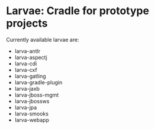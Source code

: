 # Larvae: Cradle for prototype projects

Currently available larvae are:

* larva-antlr
* larva-aspectj
* larva-cdi
* larva-cxf
* larva-gatling
* larva-gradle-plugin
* larva-jaxb
* larva-jboss-mgmt
* larva-jbossws
* larva-jpa
* larva-smooks
* larva-webapp
